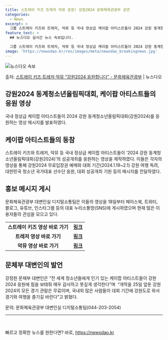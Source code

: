 ```yaml
---
title: 스트레이 키즈 트레저 악뮤 응원! 강원2024 문화체육관광부 공연
categories:
  - News
excerpt: >
  그룹 스트레이 키즈와 트레저, 악뮤 등 국내 정상급 케이팝 아티스트들이 2024 강원 동계청소년올림픽대회(강…
feature_text: >
  ## 뉴스다오 실시간 뉴스 속보입니다.

  그룹 스트레이 키즈와 트레저, 악뮤 등 국내 정상급 케이팝 아티스트들이 2024 강원 동계청소년올림픽대회(강…
image: 'https://newsdao.kr/res/images/meta/newsdao_breakingnews.jpg'
---
```


![뉴스다오 속보](https://newsdao.kr/res/images/meta/newsdao_breakingnews.jpg)

<p>출처: <a href="https://newsdao.kr/2878" rel="dofollow">스트레이 키즈·트레저·악뮤 “강원2024 응원합니다” - 문화체육관광부</a> | 뉴스다오</p>

<h2>강원2024 동계청소년올림픽대회, 케이팝 아티스트들의 응원 영상</h2>

<p data-ke-size="size16">국내 정상급 케이팝 아티스트들이 2024 강원 동계청소년올림픽대회(강원2024)를 응원하는 영상 메시지를 발표하였다.</p>

<h2 data-ke-size="size26">케이팝 아티스트들의 동참</h2>

<p data-ke-size="size16">스트레이 키즈와 트레저, 악뮤 등 국내 정상급 케이팝 아티스트들이 ‘2024 강원 동계청소년올림픽대회(강원2024)’의 성공개최를 응원하는 영상을 제작하였다. 이들은 각자의 영상을 통해 강원2024 무료입장권 예매와 대회 기간(2024.1.19~2.1) 강원 여행 독려, 대한민국 청소년 국가대표 선수단 응원, 대회 성공개최 기원 등의 메시지를 전달하였다.</p>

<h2 data-ke-size="size26">홍보 메시지 게시</h2>

<p data-ke-size="size16">문화체육관광부 대변인실 디지털소통팀은 이들의 영상을 18일부터 페이스북, 트위터, 블로그, 유튜브, 인스타그램 등의 대표 누리소통망(SNS)에 게시하였으며 현재 많은 이용자들의 관심을 모으고 있다.</p>

<table>
    <tr>
        <td style="text-align: center; height: 17px;"><b>스트레이 키즈 영상 바로 가기</b></td>
        <td style="text-align: center; height: 17px;"><b><a href="https://www.instagram.com/p/C0-xV44pW4Q/">링크</a></b></td>
    </tr>
    <tr>
        <td style="text-align: center; height: 17px;"><b>트레저 영상 바로 가기</b></td>
        <td style="text-align: center; height: 17px;"><b><a href="https://youtu.be/uNkgQWAUNFA?si=tb3-eCWqtHajwJE3">링크</a></b></td>
    </tr>
    <tr>
        <td style="text-align: center; height: 17px;"><b>악뮤 영상 바로 가기</b></td>
        <td style="text-align: center; height: 17px;"><b><a href="https://fb.watch/p4D40THwrm/?mibextid=9R9pXO">링크</a></b></td>
    </tr>
</table>

<h2 data-ke-size="size26">문체부 대변인의 발언</h2>

<p data-ke-size="size16">강정원 문체부 대변인은 “전 세계 청소년들에게 인기 있는 케이팝 아티스트들이 강원2024 응원에 힘을 보태줘 매우 감사하고 뜻깊게 생각한다”며  “개막을 25일 앞둔 강원2024의 모든 경기 관람은 무료이며, 국내외 많은 사람들이 대회 기간에 강원도로 와서 경기와 여행을 즐기길 바란다”고 밝혔다.</p>

<p data-ke-size="size16">문의: 문화체육관광부 대변인실 디지털소통팀(044-203-2054)</p>

<hr />

<p data-ke-size="size16">&nbsp;</p>
 

빠르고 정확한 뉴스를 원한다면? 바로, <a href="https://newsdao.kr" rel="dofollow">https://newsdao.kr</a>


    
